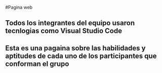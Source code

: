 #Pagina web 
## Todos los integrantes del equipo usaron tecnlogias como Visual Studio Code 
## Esta es una pagaina sobre las habilidades y aptitudes de cada uno de los participantes que conforman el grupo 